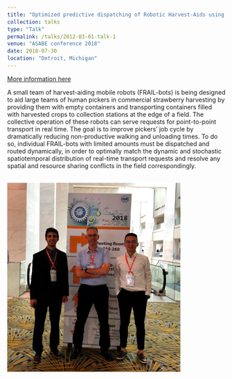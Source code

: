 ```yaml
---
title: "Optimized predictive dispatching of Robotic Harvest-Aids using Multiple Scenario Approach"
collection: talks
type: "Talk"
permalink: /talks/2012-03-01-talk-1
venue: "ASABE conference 2018"
date: 2018-07-30
location: "Detroit, Michigan"
---
```

[More information here](http://rgdoi.net/10.13140/RG.2.2.15830.47684)

A small team of harvest-aiding mobile robots (FRAIL-bots) is being designed to aid large teams of human pickers in commercial strawberry harvesting by providing them with empty containers and transporting containers filled with harvested crops to collection stations at the edge of a field. The collective operation of these robots can serve requests for point-to-point transport in real time. The goal is to improve pickers’ job cycle by dramatically reducing non-productive walking and unloading times. To do so, individual FRAIL-bots with limited amounts must be dispatched and routed dynamically, in order to optimally match the dynamic and stochastic spatiotemporal distribution of real-time transport requests and resolve any spatial and resource sharing conflicts in the field correspondingly.

<br/><img src='/images/ASABE_2018.png' width='400pt'>
